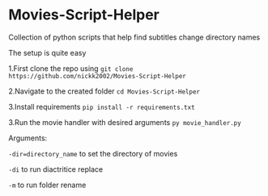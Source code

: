 # Movies-Script-Helper
Collection of python scripts that help find subtitles change directory names 

The setup is quite easy


1.First clone the repo using `git clone https://github.com/nickk2002/Movies-Script-Helper`


2.Navigate to the created folder `cd Movies-Script-Helper`


3.Install requirements `pip install -r requirements.txt`


3.Run the movie handler with desired arguments `py movie_handler.py`


Arguments: 


`-dir=directory_name` to set the directory of movies


`-di` to run diactritice replace


`-m` to run folder rename
     
